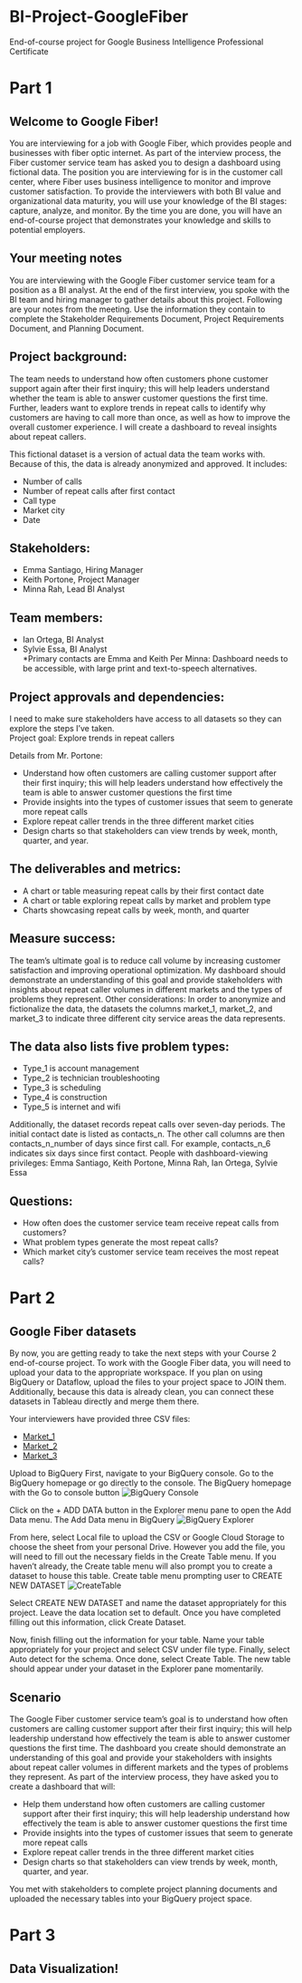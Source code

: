 # BI-Project-GoogleFiber
End-of-course project for Google Business Intelligence Professional Certificate


# Part 1

## Welcome to Google Fiber! 

You are interviewing for a job with Google Fiber, which provides people and businesses with fiber optic internet. As part of the interview process, the Fiber customer service team has asked you to design a dashboard using fictional data. The position you are interviewing for is in the customer call center, where Fiber uses business intelligence to monitor and improve customer satisfaction.
To provide the interviewers with both BI value and organizational data maturity, you will use your knowledge of the BI stages: capture, analyze, and monitor. By the time you are done, you will have an end-of-course project that demonstrates your knowledge and skills to potential employers.

## Your meeting notes
You are interviewing with the Google Fiber customer service team for a position as a BI analyst. At the end of the first interview, you spoke with the BI team and hiring manager to gather details about this project. Following are your notes from the meeting. Use the information they contain to complete the Stakeholder Requirements Document, Project Requirements Document, and Planning Document.

## Project background:
The team needs to understand how often customers phone customer support again after their first inquiry; this will help leaders understand whether the team is able to answer customer questions the first time. Further, leaders want to explore trends in repeat calls to identify why customers are having to call more than once, as well as how to improve the overall customer experience. I will create a dashboard to reveal insights about repeat callers. 

This fictional dataset is a version of actual data the team works with. Because of this, the data is already anonymized and approved. It includes:
* Number of calls
* Number of repeat calls after first contact
* Call type
* Market city
* Date

## Stakeholders: 
* Emma Santiago, Hiring Manager
* Keith Portone, Project Manager
* Minna Rah, Lead BI Analyst

## Team members: 
* Ian Ortega, BI Analyst
* Sylvie Essa, BI Analyst\
*Primary contacts are Emma and Keith
Per Minna: Dashboard needs to be accessible, with large print and text-to-speech alternatives.

## Project approvals and dependencies:
I need to make sure stakeholders have access to all datasets so they can explore the steps I’ve taken.\
Project goal: Explore trends in repeat callers

Details from Mr. Portone:
* Understand how often customers are calling customer support after their first inquiry; this will help leaders understand how effectively the team is able to answer customer questions the first time
* Provide insights into the types of customer issues that seem to generate more repeat calls
* Explore repeat caller trends in the three different market cities
* Design charts so that stakeholders can view trends by week, month, quarter, and year. 
  
 ## The deliverables and metrics:
* A chart or table measuring repeat calls by their first contact date
* A chart or table exploring repeat calls by market and problem type
* Charts showcasing repeat calls by week, month, and quarter

## Measure success:
The team’s ultimate goal is to reduce call volume by increasing customer satisfaction and improving operational optimization. My dashboard should demonstrate an understanding of this goal and provide stakeholders with insights about repeat caller volumes in different markets and the types of problems they represent. 
Other considerations:
In order to anonymize and fictionalize the data, the datasets the columns market_1, market_2, and market_3 to indicate three different city service areas the data represents. 

## The data also lists five problem types:
* Type_1 is account management
* Type_2 is technician troubleshooting
* Type_3 is scheduling
* Type_4 is construction
* Type_5 is internet and wifi

Additionally, the dataset records repeat calls over seven-day periods. The initial contact date is listed as contacts_n. The other call columns are then contacts_n_number of days since first call. For example, contacts_n_6 indicates six days since first contact. 
People with dashboard-viewing privileges: 
Emma Santiago, Keith Portone, Minna Rah, Ian Ortega, Sylvie Essa

## Questions:
* How often does the customer service team receive repeat calls from customers?
* What problem types generate the most repeat calls?
* Which market city’s customer service team receives the most repeat calls?


# Part 2

## Google Fiber datasets
By now, you are getting ready to take the next steps with your Course 2 end-of-course project. To work with the Google Fiber data, you will need to upload your data to the appropriate workspace. If you plan on using BigQuery or Dataflow, upload the files to your project space to JOIN them. Additionally, because this data is already clean, you can connect these datasets in Tableau directly and merge them there. 

Your interviewers have provided three CSV files: 

* [Market_1](https://docs.google.com/spreadsheets/d/1a9IKjkvOvYHRx84SyRdp4Sq81EzgeOZPufcRtrUcAIc/template/preview#gid=775366698)
* [Market_2](https://docs.google.com/spreadsheets/d/19CINdvAwp-2RF5pphkLywZLQJyJu66EOjX6CgrW32nA/template/preview#gid=2065220237)
* [Market_3](https://docs.google.com/spreadsheets/d/1K6X9ZhjWtbneBss7PQH7IobGCzQ5NzG1hxs1D-hbsZM/template/preview?resourcekey=0-q90E-1XwD8nkNSjs0Ws3-w)

Upload to BigQuery
First, navigate to your BigQuery console. Go to the BigQuery homepage or go directly to the console.
The BigQuery homepage with the Go to console button
![BigQuery Console](https://github.com/mabaltazar/BI-Project-GoogleFiber/blob/Images/BigQueryConsole.png)

Click on the + ADD DATA button in the Explorer menu pane to open the Add Data menu. 
The Add Data menu in BigQuery
![BigQuery Explorer](https://github.com/mabaltazar/BI-Project-GoogleFiber/blob/Images/BigQueryExplorer.png)

From here, select Local file to upload the CSV or Google Cloud Storage to choose the sheet from your personal Drive. However you add the file, you will need to fill out the necessary fields in the Create Table menu. If you haven’t already, the Create table menu will also prompt you to create a dataset to house this table.
Create table menu prompting user to CREATE NEW DATASET
![CreateTable](https://github.com/mabaltazar/BI-Project-GoogleFiber/blob/Images/BigQueryCreateTable.png)

Select CREATE NEW DATASET and name the dataset appropriately for this project. Leave the data location set to default. Once you have completed filling out this information, click Create Dataset. 

Now, finish filling out the information for your table. Name your table appropriately for your project and select CSV under file type. Finally, select Auto detect for the schema. Once done, select Create Table. The new table should appear under your dataset in the Explorer pane momentarily. 

## Scenario
The Google Fiber customer service team’s goal is to understand how often customers are calling customer support after their first inquiry; this will help leadership understand how effectively the team is able to answer customer questions the first time. The dashboard you create should demonstrate an understanding of this goal and provide your stakeholders with insights about repeat caller volumes in different markets and the types of problems they represent. As part of the interview process, they have asked you to create a dashboard that will: 

* Help them understand how often customers are calling customer support after their first inquiry; this will help leadership understand how effectively the team is able to answer customer questions the first time
* Provide insights into the types of customer issues that seem to generate more repeat calls
* Explore repeat caller trends in the three different market cities
* Design charts so that stakeholders can view trends by week, month, quarter, and year. 

You met with stakeholders to complete project planning documents and uploaded the necessary tables into your BigQuery project space. 

# Part 3

## Data Visualization!
